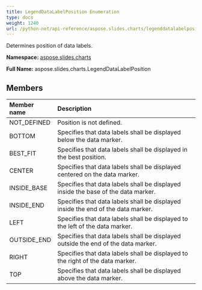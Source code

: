 ```yaml
---
title: LegendDataLabelPosition Enumeration
type: docs
weight: 1240
url: /python-net/api-reference/aspose.slides.charts/legenddatalabelposition/
---
```


Determines position of data labels.

**Namespace:** [aspose.slides.charts](/slides/python-net/api-reference/aspose.slides.charts/)

**Full Name:** aspose.slides.charts.LegendDataLabelPosition



## **Members**
|**Member name**|**Description**|
| :- | :- |
|NOT_DEFINED|Position is not defined.|
|BOTTOM|Specifies that data labels shall be displayed below the data marker.|
|BEST_FIT|Specifies that data labels shall be displayed in the best position.|
|CENTER|Specifies that data labels shall be displayed centered on the data marker.|
|INSIDE_BASE|Specifies that data labels shall be displayed inside the base of the data marker.|
|INSIDE_END|Specifies that data labels shall be displayed inside the end of the data marker.|
|LEFT|Specifies that data labels shall be displayed to the left of the data marker.|
|OUTSIDE_END|Specifies that data labels shall be displayed outside the end of the data marker.|
|RIGHT|Specifies that data labels shall be displayed to the right of the data marker.|
|TOP|Specifies that data labels shall be displayed above the data marker.|
